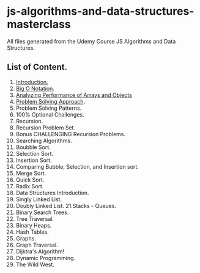 # js-algorithms-and-data-structures-masterclass

All files generated from the Udemy Course JS Algorithms and Data Structures.

## List of Content.

1. [Introduction.](./notes/intro.md) 
2. [Big O Notation](./notes/BigONotation.md).
3. [Analyzing Performance of Arrays and Objects](./notes/AnalyzingPerformanceArraysObjects.md)
4. [Problem Solving Approach](./notes/ProblemSolvingApproach.md).
5. Problem Solving Patterns.
6. 100% Optional Challenges.
7. Recursion.
8. Recursion Problem Set.
9. Bonus CHALLENGING Recursion Problems.
10. Searching Algorithms.
11. Boubble Sort.
12. Selection Sort.
13. Insertion Sort.
14. Comparing Bubble, Selection, and Insertion sort.
15. Merge Sort.
16. Quick Sort.
17. Radix Sort.
18. Data Structures Introduction.
19. Singly Linked List.
20. Doubly Linked List.
21.Stacks - Queues.
22. Binary Search Trees.
23. Tree Traversal.
24. Binary Heaps.
25. Hash Tables.
26. Graphs.
27. Graph Traversal.
28. Dijktra's Algorithm!
29. Dynamic Programming.
30. The Wild West.
